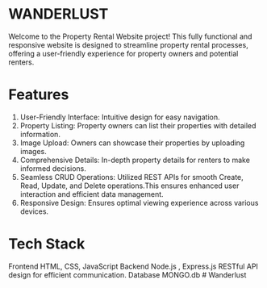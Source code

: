 # WANDERLUST
Welcome to the Property Rental Website project! This fully functional and responsive website is designed to streamline property rental processes, offering a user-friendly experience for property owners and potential renters.

 # Features 
  
1. User-Friendly Interface: Intuitive design for easy navigation.
2. Property Listing: Property owners can list their properties with detailed information.
3. Image Upload: Owners can showcase their properties by uploading images.
4. Comprehensive Details: In-depth property details for renters to make informed decisions.
5. Seamless CRUD Operations: Utilized REST APIs for smooth Create, Read, Update, and  Delete operations.This ensures enhanced user interaction and efficient data management.
6. Responsive Design: Ensures optimal viewing experience across various devices.

 # Tech Stack
Frontend
HTML, CSS, JavaScript
Backend
Node.js , Express.js
RESTful API design for efficient communication.
Database
MONGO.db
#   W a n d e r l u s t  
 